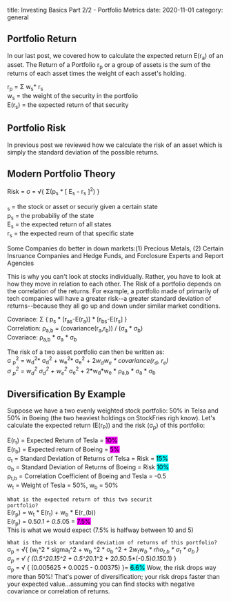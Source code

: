 title: Investing Basics Part 2/2 - Portfolio Metrics
date: 2020-11-01
category: general

## Portfolio Return

In our last post, we covered how to calculate the expected return E(r<sub>a</sub>) of an asset. The Return of a Portfolio  r<sub>p</sub> or a group of assets is the sum of the returns of each asset times the weight of each asset's holding.

r<sub>p</sub> = &Sigma; w<sub>s</sub>* r<sub>s</sub> <br>
w<sub>s</sub> = the weight of the security in the portfolio<br>
E(r<sub>s</sub>) =  the expected return of that security <br>


## Portfolio Risk

In previous post we reviewed how we calculate the risk of an asset which is simply the standard deviation of the possible returns. 

## Modern Portfolio Theory

Risk = &sigma; = &radic;{  &Sigma;(p<sub>s</sub> * [ E<sub>s</sub> - r<sub>s</sub> ]<sup>2</sup>)  }

<sub>s</sub> = the stock or asset or securiy given a certain state <br>
p<sub>s</sub> = the probabiliy of the state <br>
E<sub>s</sub> = the expected return of all states <br>
r<sub>s</sub> = the expected reurn of that specific state <br>

Some Companies do better in down markets:(1) Precious Metals, (2) Certain Insruance Companies and Hedge Funds, and Forclosure Experts and Report Agencies

This is why you can't look at stocks individually. Rather, you have to look at how they move in relation to each other. The Risk of a portfolio depends on the correlation of the returns. For example, a portfolio made of primarily of tech companies will have a greater risk--a greater standard deviation of returns--because they all go up and down under similar market conditions. 

Covariace: &Sigma; { p<sub>s</sub> * [r<sub>as</sub>-E(r<sub>a</sub>)] * [r<sub>bs</sub>-E(r<sub>s</sub>] }<br>
Correlation: &rho;<sub>a,b</sub> = (covariance(r<sub>a</sub>,r<sub>b</sub>)) / (&sigma;<sub>a</sub> * &sigma;<sub>b</sub>) <br>
Covariace: &rho;<sub>a,b</sub> * &sigma;<sub>a</sub> * &sigma;<sub>b</sub> <br>

The risk of a two asset portfolio can then be written as: <br>
&sigma; <sub>p</sub><sup>2</sup> = w<sub>d</sub><sup>2</sup>* &sigma;<sub>d</sub><sup>2</sup> + w<sub>e</sub><sup>2</sup>* &sigma;<sub>e</sub><sup>2</sup> + 2*w<sub>d</sub>*w<sub>e</sub> * covariance(r<sub>d</sub>, r<sub>e</sub>) <br>
&sigma; <sub>p</sub><sup>2</sup> = w<sub>d</sub><sup>2</sup>* &sigma;<sub>d</sub><sup>2</sup> + w<sub>e</sub><sup>2</sup>* &sigma;<sub>e</sub><sup>2</sup> + 2*w<sub>d</sub>*w<sub>e</sub> * &rho;<sub>a,b</sub> * &sigma;<sub>a</sub> * &sigma;<sub>b</sub> <br>

## Diversification By Example

Suppose we have a two evenly weighted stock portfolio: 50% in Telsa and 50% in Boeing (the two heaviest holdings on StockFries righ know). Let's calculate the expected return (E(r<sub>P</sub>)) and the risk (&sigma;<sub>p</sub>) of this portfolio:

E(r<sub>t</sub>) = Expected Return of Tesla = <mark style="background-color: magenta">10%</mark> <br>
E(r<sub>b</sub>)  = Expected return of Boeing =  <mark style="background-color: magenta">5%</mark> <br>
&sigma;<sub>t</sub> = Standard Deviation of Returns of Telsa = Risk = <mark style="background-color: cyan">15%</mark> <br>
&sigma;<sub>b</sub>  = Standard Deviation of Returns of Boeing = Risk <mark style="background-color: cyan">10%</mark> <br>
&rho;<sub>t,b</sub> = Correlation Coefficient of Boeing and Tesla = -0.5 <br>
w<sub>t</sub> = Weight of Tesla = 50%, w<sub>b</sub> = 50% <br>

<code>What is the expected return of this two securit portfolio?</code> <br>
E(r<sub>p</sub>) = w<sub>t</sub> * E(r<sub>t</sub>) + w<sub>b</sub> * E(r_(b)) <br>
E(r<sub>p</sub>) = 0.5*0.1 + 0.5*.05 = <mark style="background-color: magenta">7.5%</mark><br>
This is what we would expect (7.5% is halfway between 10 and 5)

```What is the risk or standard deviation of returns of this portfolio?``` <br>
&sigma;<sub>p</sub> = &radic;{  (w<sub>t</sub>^2 * sigma<sub>t</sub>^2 + w<sub>b</sub> ^2 * &sigma;<sub>b</sub> ^2 + 2*w<sub>t</sub>*w<sub>b</sub>  * rho<sub>t,b</sub> * &sigma;<sub>t</sub> * &sigma;<sub>b</sub>  } <br>
&sigma;<sub>p</sub> = &radic; { (0.5^2*0.15^2 + 0.5^2*0.1^2 + 2*0.5*0.5*(-0.5)*0.15*0.1) } <br>
&sigma;<sub>p</sub> = &radic; { (0.005625 + 0.0025 - 0.00375)  }= <mark style="background-color: cyan">6.6%</mark>
Wow, the risk drops way more than 50%!
That's power of diversification; your risk drops faster than your expected value...assuming you can find stocks with negative covariance or correlation of returns.